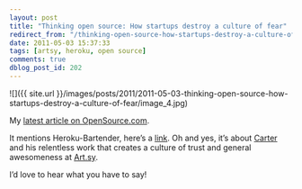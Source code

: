 ```yaml
---
layout: post
title: "Thinking open source: How startups destroy a culture of fear"
redirect_from: "/thinking-open-source-how-startups-destroy-a-culture-of-fear/"
date: 2011-05-03 15:37:33
tags: [artsy, heroku, open source]
comments: true
dblog_post_id: 202
---
```

![]({{ site.url }}/images/posts/2011/2011-05-03-thinking-open-source-how-startups-destroy-a-culture-of-fear/image_4.jpg)

My [latest article on OpenSource.com](https://opensource.com/business/11/5/thinking-open-source-how-startups-destroy-culture-fear).

It mentions Heroku-Bartender, here’s a [link](https://github.com/sarcilav/heroku-bartender). Oh and yes, it’s about [Carter](https://web.archive.org/web/20150820002528/https://carterac.tumblr.com/) and his relentless work that creates a culture of trust and general awesomeness at [Art.sy](https://artsy.net).

I’d love to hear what you have to say!
